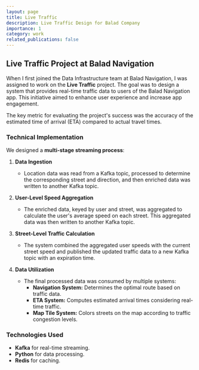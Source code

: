 ```yaml
---
layout: page
title: Live Traffic
description: Live Traffic Design for Balad Company
importance: 1
category: work
related_publications: false
---
```


## Live Traffic Project at Balad Navigation  

When I first joined the Data Infrastructure team at Balad Navigation, I was assigned to work on the **Live Traffic** project. The goal was to design a system that provides real-time traffic data to users of the Balad Navigation app. This initiative aimed to enhance user experience and increase app engagement.  

The key metric for evaluating the project's success was the accuracy of the estimated time of arrival (ETA) compared to actual travel times.

### Technical Implementation  

We designed a **multi-stage streaming process**:  

1. **Data Ingestion**  
   - Location data was read from a Kafka topic, processed to determine the corresponding street and direction, and then enriched data was written to another Kafka topic.  

2. **User-Level Speed Aggregation**  
   - The enriched data, keyed by user and street, was aggregated to calculate the user's average speed on each street. This aggregated data was then written to another Kafka topic.  

3. **Street-Level Traffic Calculation**  
   - The system combined the aggregated user speeds with the current street speed and published the updated traffic data to a new Kafka topic with an expiration time.  

4. **Data Utilization**  
   - The final processed data was consumed by multiple systems:  
     - **Navigation System:** Determines the optimal route based on traffic data.  
     - **ETA System:** Computes estimated arrival times considering real-time traffic.  
     - **Map Tile System:** Colors streets on the map according to traffic congestion levels.  

### Technologies Used  

- **Kafka** for real-time streaming.  
- **Python** for data processing.  
- **Redis** for caching.  
